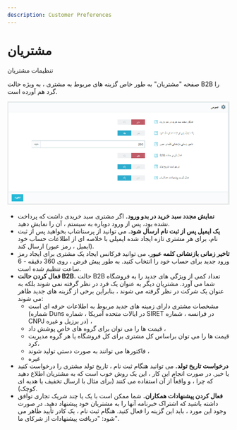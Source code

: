 ```yaml
---
description: Customer Preferences
---
```


# مشتریان

تنظیمات مشتریان

صفحه "مشتریان" به طور خاص گزینه های مربوط به مشتری ، به ویژه حالت B2B را گرد هم آورده است.

![](../../../../.gitbook/assets/0%20%2863%29.png)

* **نمایش مجدد سبد خرید در بدو ورود.** اگر مشتری سبد خریدی داشت که پرداخت نشده بود، پس از ورود دوباره به سیستم ، آن را نمایش دهید.
* **یک ایمیل پس از ثبت نام ارسال شود.** می توانید از پرستاشاپ بخواهید پس از ثبت نام، برای هر مشتری تازه ایجاد شده ایمیلی با خلاصه ای از اطلاعات حساب خود \(ایمیل ، رمز عبور\) ارسال کند.
* **تاخیر زمانی بازنشانی کلمه عبور.** می توانید فرکانس ایجاد یک مشتری برای ایجاد رمز ورود جدید برای حساب خود را انتخاب کنید. به طور پیش فرض ، روی 360 دقیقه - 6 ساعت تنظیم شده است.
* **فعال کردن حالت B2B.** حالت B2B تعداد کمی از ویژگی های جدید را به فروشگاه شما می آورد. مشتریان دیگر به عنوان یک فرد در نظر گرفته نمی شوند بلکه به عنوان یک شرکت در نظر گرفته می شوند ، بنابراین برخی از گزینه های جدید ظاهر می شوند:
  * مشخصات مشتری دارای زمینه های جدید مربوط به اطلاعات حرفه ای است \(شماره Duns در ایالات متحده آمریکا ، شماره SIRET در فرانسه ، شماره CNPJ در برزیل و غیره\) ،
  * قیمت ها را می توان برای گروه های خاص پوشش داد ،
  * قیمت ها را می توان براساس کل مشتری برای کل فروشگاه یا هر گروه مدیریت کرد،
  * فاکتورها می توانند به صورت دستی تولید شوند ،
  * غیره
* **درخواست تاریخ تولد.** می توانید هنگام ثبت نام ، تاریخ تولد مشتری را درخواست کنید یا خیر. در صورت انجام این کار ، این یک روش خوب است که به مشتریان اطلاع دهید که چرا ، و واقعاً از آن استفاده می کنند \(برای مثال با ارسال تخفیف یا هدیه ای کوچک\).
* **فعال کردن پیشنهادات همکاران.** شما ممکن است با یک یا چند شریک تجاری توافق داشته باشید که اشتراک خبرنامه آنها را به مشتریان خود پیشنهاد دهید. در صورت وجود این مورد ، باید این گزینه را فعال کنید. هنگام ثبت نام ، یک کادر تأیید ظاهر می شود: "دریافت پیشنهادات از شرکای ما".

